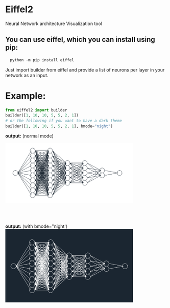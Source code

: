# Eiffel2
Neural Network architecture  Visualization tool




## You can use eiffel, which you can install using pip:
```python
  python -m pip install eiffel 
 ```

Just import builder from eiffel and provide a list of neurons per layer in your network as an input.

# Example:
```python
from eiffel2 import builder
builder([1, 10, 10, 5, 5, 2, 1])
# or the following if you want to have a dark theme
builder([1, 10, 10, 5, 5, 2, 1], bmode="night")
```
**output:** (normal mode)

<a href="url"><img src="https://github.com/Ale9806/Eiffel2/blob/master/eiffel2.PNG" align="left"  width="400"  > </a>


<br />&nbsp;<br />
<br />&nbsp;<br />
<br />&nbsp;<br />
<br />&nbsp;<br />
<br />&nbsp;<br />
<br />&nbsp;<br />
<br />&nbsp;<br />


**output:** (with bmode="night')
<a href="url"><img src="https://github.com/Ale9806/Eiffel2/blob/master/eiffel.PNG" align="left"  width="400"  > </a>
